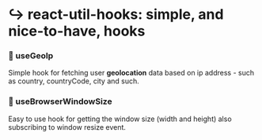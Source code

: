 # ↪️ react-util-hooks: simple, and nice-to-have, hooks

### 📍 useGeoIp
Simple hook for fetching user **geolocation** data based on ip address - such as country, countryCode, city and such.

### 📐 useBrowserWindowSize
Easy to use hook for getting the window size (width and height) also subscribing to window resize event. 
